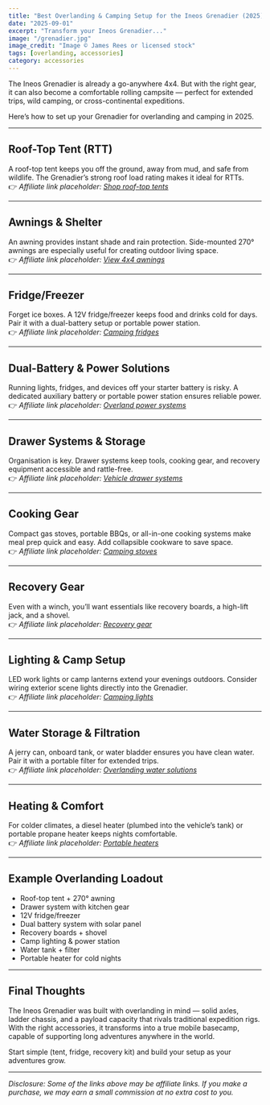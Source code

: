 ```yaml
---
title: "Best Overlanding & Camping Setup for the Ineos Grenadier (2025)"
date: "2025-09-01"
excerpt: "Transform your Ineos Grenadier..."
image: "/grenadier.jpg"
image_credit: "Image © James Rees or licensed stock"
tags: [overlanding, accessories]
category: accessories
---
```



The Ineos Grenadier is already a go-anywhere 4x4. But with the right gear, it can also become a comfortable rolling campsite — perfect for extended trips, wild camping, or cross-continental expeditions.  

Here’s how to set up your Grenadier for overlanding and camping in 2025.

---

## Roof-Top Tent (RTT)
A roof-top tent keeps you off the ground, away from mud, and safe from wildlife. The Grenadier’s strong roof load rating makes it ideal for RTTs.  
👉 *Affiliate link placeholder: [Shop roof-top tents](#)*

---

## Awnings & Shelter
An awning provides instant shade and rain protection. Side-mounted 270° awnings are especially useful for creating outdoor living space.  
👉 *Affiliate link placeholder: [View 4x4 awnings](#)*

---

## Fridge/Freezer
Forget ice boxes. A 12V fridge/freezer keeps food and drinks cold for days. Pair it with a dual-battery setup or portable power station.  
👉 *Affiliate link placeholder: [Camping fridges](#)*

---

## Dual-Battery & Power Solutions
Running lights, fridges, and devices off your starter battery is risky. A dedicated auxiliary battery or portable power station ensures reliable power.  
👉 *Affiliate link placeholder: [Overland power systems](#)*

---

## Drawer Systems & Storage
Organisation is key. Drawer systems keep tools, cooking gear, and recovery equipment accessible and rattle-free.  
👉 *Affiliate link placeholder: [Vehicle drawer systems](#)*

---

## Cooking Gear
Compact gas stoves, portable BBQs, or all-in-one cooking systems make meal prep quick and easy. Add collapsible cookware to save space.  
👉 *Affiliate link placeholder: [Camping stoves](#)*

---

## Recovery Gear
Even with a winch, you’ll want essentials like recovery boards, a high-lift jack, and a shovel.  
👉 *Affiliate link placeholder: [Recovery gear](#)*

---

## Lighting & Camp Setup
LED work lights or camp lanterns extend your evenings outdoors. Consider wiring exterior scene lights directly into the Grenadier.  
👉 *Affiliate link placeholder: [Camping lights](#)*

---

## Water Storage & Filtration
A jerry can, onboard tank, or water bladder ensures you have clean water. Pair it with a portable filter for extended trips.  
👉 *Affiliate link placeholder: [Overlanding water solutions](#)*

---

## Heating & Comfort
For colder climates, a diesel heater (plumbed into the vehicle’s tank) or portable propane heater keeps nights comfortable.  
👉 *Affiliate link placeholder: [Portable heaters](#)*

---

## Example Overlanding Loadout
- Roof-top tent + 270° awning  
- Drawer system with kitchen gear  
- 12V fridge/freezer  
- Dual battery system with solar panel  
- Recovery boards + shovel  
- Camp lighting & power station  
- Water tank + filter  
- Portable heater for cold nights  

---

## Final Thoughts
The Ineos Grenadier was built with overlanding in mind — solid axles, ladder chassis, and a payload capacity that rivals traditional expedition rigs. With the right accessories, it transforms into a true mobile basecamp, capable of supporting long adventures anywhere in the world.  

Start simple (tent, fridge, recovery kit) and build your setup as your adventures grow.

---

*Disclosure: Some of the links above may be affiliate links. If you make a purchase, we may earn a small commission at no extra cost to you.*
